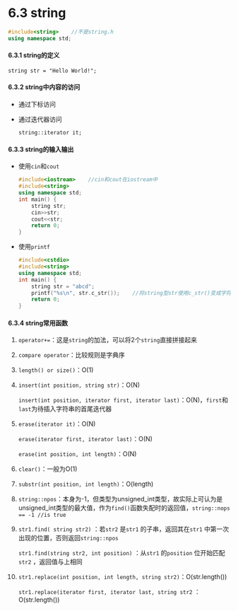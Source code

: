 # 6.3 string



```cpp
#include<string>    //不是string.h
using namespace std;
```

#### 6.3.1 string的定义

`string str = "Hello World!";`

#### 6.3.2 string中内容的访问

* 通过下标访问
* 通过迭代器访问

  `string::iterator it;`

#### 6.3.3 string的输入输出

* 使用`cin`和`cout`

  ```cpp
  #include<iostream>    //cin和cout在iostream中
  #include<string>
  using namespace std;
  int main() {
      string str;
      cin>>str;
      cout<<str;
      return 0;
  }
  ```

* 使用`printf`

  ```cpp
  #include<cstdio>
  #include<string>
  using namespace std;
  int main() {
      string str = "abcd";
      printf("%s\n", str.c_str());    //将string型str使用c_str()变成字符数组
      return 0;
  }
  ```

#### 6.3.4 string常用函数

1. `operator+=`：这是`string`的加法，可以将2个`string`直接拼接起来
2. `compare operator`：比较规则是字典序
3. `length() or size()`：O\(1\)
4. `insert(int position, string str)`：O\(N\)

   `insert(int position, iterator first, iterator last)`：O\(N\)，`first`和`last`为待插入字符串的首尾迭代器

5. `erase(iterator it)`：O\(N\)

   `erase(iterator first, iterator last)`：O\(N\)

   `erase(int position, int length)`：O\(N\)

6. `clear()`：一般为O\(1\)
7. `substr(int position, int length)`：O\(length\)
8. `string::npos`：本身为-1，但类型为unsigned\_int类型，故实际上可认为是unsigned\_int类型的最大值，作为`find()`函数失配时的返回值，`string::nops == -1 //is true` 
9. `str1.find( string str2)` ：若`str2` 是`str1` 的子串，返回其在`str1` 中第一次出现的位置，否则返回`string::npos` 

   `str1.find(string str2, int position)` ：从`str1` 的`position` 位开始匹配`str2` ，返回值与上相同

10. `str1.replace(int position, int length, string str2)`：O\(str.length\(\)\)

    `str1.replace(iterator first, iterator last, string str2` ：O\(str.length\(\)\)



